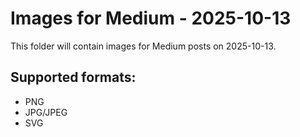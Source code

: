 # Images for Medium - 2025-10-13

This folder will contain images for Medium posts on 2025-10-13.

## Supported formats:
- PNG
- JPG/JPEG
- SVG
